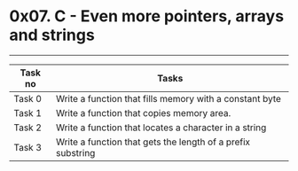 # 0x07. C - Even more pointers, arrays and strings
---
|Task no |Tasks	|
|--------|------|
|Task 0  |Write a function that fills memory with a constant byte|
|Task 1  |Write a function that copies memory area.|
|Task 2  |Write a function that locates a character in a string|
|Task 3  |Write a function that gets the length of a prefix substring|

